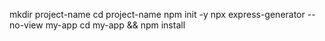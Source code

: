 mkdir project-name
cd project-name
npm init -y
npx express-generator --no-view my-app
cd my-app && npm install